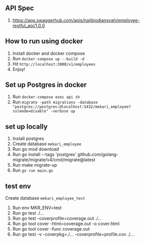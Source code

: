 ## API Spec
1. https://app.swaggerhub.com/apis/najibjodiansyah/employee-restful_api/1.0.0

## How to run using docker
1. Install docker and docker compose
2. Run `docker-compose up --build -d`
3. Hit `http://localhost:3000/v1/employees`
4. Enjoy!

## Set up Postgres in docker
1. Run `docker-compose exec api sh`
2. Run `migrate -path migrations -database "postgres://postgres:@localhost:5432/mekari_employee?sslmode=disable" -verbose up`

## set up locally
1. Install postgres
2. Create database `mekari_employee`
3. Run go mod download
4. Run go install --tags 'postgres' github.com/golang-migrate/migrate/v4/cmd/migrate@latest
5. Run make migrate-up
6. Run `go run main.go`

## test env
Create database `mekari_employee_test`
1. Run env MKR_ENV=test
2. Run go test ./...
3. Run go test -coverprofile=coverage.out ./...
4. Run go tool cover -html=coverage.out -o cover.html
5. Run go tool cover -func coverage.out
6. Run go test -v -coverpkg=./... -coverprofile=profile.cov ./...
